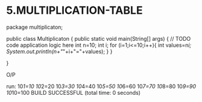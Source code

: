 # 5.MULTIPLICATION-TABLE
package multiplicaton;

public class Multiplicaton {
    public static void main(String[] args) {
        // TODO code application logic here
        int n=10;
        int i;
        for (i=1;i<=10;i++){
            int values=n*i;
            System.out.println(n+"*"+i+"="+values);
    }
    }
    
}

O/P

run:
10*1=10
10*2=20
10*3=30
10*4=40
10*5=50
10*6=60
10*7=70
10*8=80
10*9=90
10*10=100
BUILD SUCCESSFUL (total time: 0 seconds)

